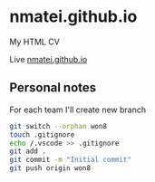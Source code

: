 # nmatei.github.io
My HTML CV

Live [nmatei.github.io](https://nmatei.github.io/)


## Personal notes

For each team I'll create new branch

```sh
git switch --orphan won8
touch .gitignore
echo /.vscode >> .gitignore
git add .
git commit -m "Initial commit"
git push origin won8
```
